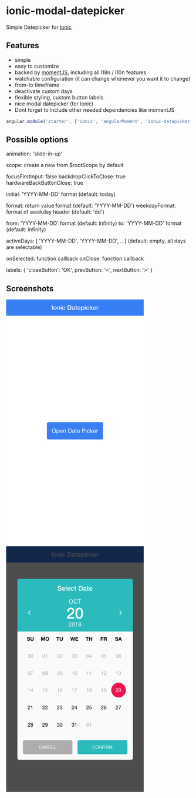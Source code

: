 # ionic-modal-datepicker

Simple Datepicker for [Ionic](http://ionicframework.com/)

## Features

* simple
* easy to customize
* backed by [momentJS](http://momentjs.com/), including all l18n / i10n features
* watchable configuration (it can change whenever you want it to change)
* from-to timeframe
* deactivate custom days
* flexible styling, custom button labels
* nice modal datepicker (for Ionic)
* Dont forget to include other needed dependencies like momentJS

>
``` JavaScript
angular.module('starter', ['ionic', 'angularMoment', 'ionic-datepicker'])
```
## Possible options

animation: 'slide-in-up'

scope: create a new from $rootScope by default

focusFirstInput: false
backdropClickToClose: true
hardwareBackButtonClose: true

initial: 'YYYY-MM-DD' format (default: today)

format: return value format (default: 'YYYY-MM-DD')
weekdayFormat: format of weekday header (default: 'dd')

from: 'YYYY-MM-DD' format (default: infinity)
to: 'YYYY-MM-DD' format (default: infinity)

activeDays: [ 'YYYY-MM-DD', 'YYYY-MM-DD', .. ] (default: empty, all days are selectable)

onSelected: function callback
onClose: function callback

labels: { 'closeButton': 'OK', prevButton: '<', nextButton: '>' }


## Screenshots
<img src="www/img/screenshot-1.png" width="375">
<img src="www/img/screenshot-2.png" width="375">